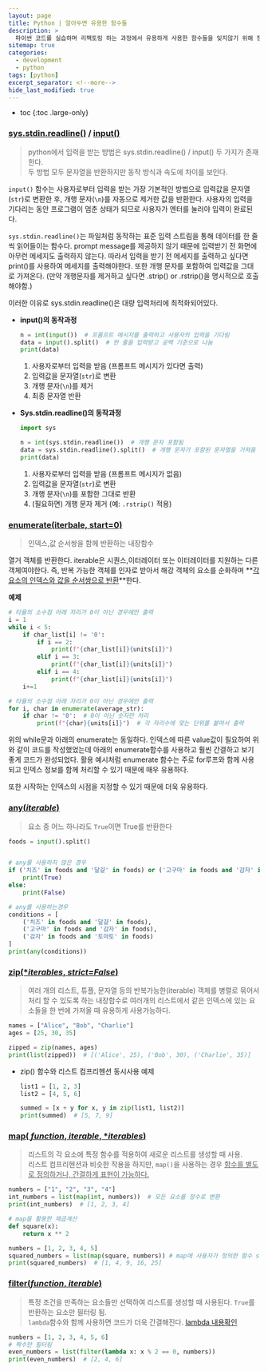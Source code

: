 ```yaml
---
layout: page
title: Python | 알아두면 유용한 함수들 
description: >
  파이썬 코드를 실습하며 리팩토링 하는 과정에서 유용하게 사용한 함수들을 잊지않기 위해 정리
sitemap: true
categories:
  - development
  - python 
tags: [python]
excerpt_separator: <!--more-->
hide_last_modified: true
---
```

* toc
{:toc .large-only}
<!--more-->



### [sys.stdin.readline()](https://docs.python.org/3/library/sys.html#sys.stdin) / [input()](https://docs.python.org/3/library/functions.html#input) 

> python에서 입력을 받는 방법은 sys.stdin.readline() / input() 두 가지가 존재한다. <br>두 방법 모두 문자열을 반환하지만 동작 방식과 속도에 차이를 보인다. 

`input()` 함수는 사용자로부터 입력을 받는 가장 기본적인 방법으로 입력값을 문자열(`str`)로 변환한 후, 개행 문자(`\n`)를 자동으로 제거한 값을 반환한다. 사용자의 입력을 기다리는 동안 프로그램이 멈춘 상태가 되므로 사용자가 엔터를 눌러야 입력이 완료된다. 

`sys.stdin.readline()`는 파일처럼 동작하는 표준 입력 스트림을 통해 데이터를 한 줄씩 읽어들이는 함수다. prompt message를 제공하지 않기 때문에 입력받기 전 화면에 아무런 메세지도 출력하지 않는다. 따라서 입력을 받기 전 메세지를 출력하고 싶다면 print()를 사용하여 메세지를 출력해야한다. 또한 개행 문자를 포함하여 입력값을 그대로 가져온다. (만약 개행문자를 제거하고 싶다면 .strip() or .rstrip()을 명시적으로 호출해야함.)

이러한 이유로 sys.stdin.readline()은 대량 입력처리에 최적화되어있다. 

- **input()의 동작과정**

  ```python
  n = int(input())  # 프롬프트 메시지를 출력하고 사용자의 입력을 기다림
  data = input().split()  # 한 줄을 입력받고 공백 기준으로 나눔
  print(data)
  ```

  1. 사용자로부터 입력을 받음 (프롬프트 메시지가 있다면 출력)
  2. 입력값을 문자열(`str`)로 변환
  3. 개행 문자(`\n`)를 제거
  4. 최종 문자열 반환

- **Sys.stdin.readline()의 동작과정**

  ```python
  import sys
  
  n = int(sys.stdin.readline())  # 개행 문자 포함됨
  data = sys.stdin.readline().split()  # 개행 문자가 포함된 문자열을 가져옴
  print(data)
  ```

  1. 사용자로부터 입력을 받음 (프롬프트 메시지가 없음)
  2. 입력값을 문자열(`str`)로 변환
  3. 개행 문자(`\n`)를 포함한 그대로 반환
  4. (필요하면) 개행 문자 제거 (예: `.rstrip()` 적용)



### [enumerate(iterbale, start=0)](https://docs.python.org/ko/3/library/functions.html#enumerate)

> 인덱스,값 순서쌍을 함께 반환하는 내장함수

열거 객체를 반환한다. iterable은 시퀀스,이터레이터 또는 이터레이터를 지원하는 다른 객체여야한다. 즉, 반복 가능한 객체를 인자로 받아서 해강 객체의 요소를 순화하며 **<u>각 요소의 인덱스와 값을 순서쌍으로 반환</u>**한다.

**예제**

```python
# 타율의 소수점 아래 자리가 0이 아닌 경우에만 출력
i = 1
while i < 5:
    if char_list[i] != '0':
        if i == 2:
            print(f"{char_list[i]}{units[i]}")
        elif i == 3:
            print(f"{char_list[i]}{units[i]}")
        elif i == 4:
            print(f"{char_list[i]}{units[i]}")
    i+=1

# 타율의 소수점 아래 자리가 0이 아닌 경우에만 출력
for i, char in enumerate(average_str):
    if char != '0':  # 0이 아닌 숫자만 처리
        print(f"{char}{units[i]}")  # 각 자리수에 맞는 단위를 붙여서 출력
```

위의 while문과 아래의 enumerate는 동일하다. 인덱스에 따른 value값이 필요하여 위와 같이 코드를 작성했었는데 아래의 enumerate함수를 사용하고 훨씬 간결하고 보기좋게 코드가 완성되었다. 활용 예시처럼 enumerate 함수는 주로 for루프와 함께 사용되고 인덱스 정보를 함께 처리할 수 있기 때문에 매우 유용하다.

또한 시작하는 인덱스의 시점을 지정할 수 있기 때문에 더욱 유용하다.

### [any(*iterable*)](https://docs.python.org/3/library/functions.html#any)

> 요소 중 어느 하나라도 `True`이면 True를 반환한다

```python
foods = input().split()


# any를 사용하지 않은 경우
if ('치즈' in foods and '달걀' in foods) or ('고구마' in foods and '감자' in foods) or ('감자' in foods and '토마토' in foods):
    print(True)
else:
    print(False)

# any를 사용하는경우 
conditions = [
    ('치즈' in foods and '달걀' in foods),
    ('고구마' in foods and '감자' in foods),
    ('감자' in foods and '토마토' in foods)
]
print(any(conditions))
```

###  [zip(**iterables*, *strict=False*)](https://docs.python.org/3/library/functions.html#zip) 

> 여러 개의 리스트, 튜플, 문자열 등의 반복가능한(iterable) 객체를 병렬로 묶어서 처리 할 수 있도록 하는 내장함수로 여러개의 리스트에서 같은 인덱스에 있는 요소들을 한 번에 가져올 때 유용하게 사용가능하다.

```python
names = ["Alice", "Bob", "Charlie"]
ages = [25, 30, 35]

zipped = zip(names, ages)
print(list(zipped))  # [('Alice', 25), ('Bob', 30), ('Charlie', 35)]
```

- zip() 함수와 리스트 컴프리헨션 동시사용 예제

  ```python
  list1 = [1, 2, 3]
  list2 = [4, 5, 6]
  
  summed = [x + y for x, y in zip(list1, list2)]
  print(summed)  # [5, 7, 9]
  ```

### [map( *function*, *iterable*, **iterables*)](https://docs.python.org/3/library/functions.html#map)

> 리스트의 각 요소에 특정 함수를 적용하여 새로운 리스트를 생성할 때 사용.<br>리스트 컴프리헨션과 비슷한 작용을 하지만, `map()`을 사용하는 경우 <u>함수를 별도로 정의하거나, 간결하게 표현이 가능하다.</u>

```python
numbers = ["1", "2", "3", "4"]
int_numbers = list(map(int, numbers))  # 모든 요소를 정수로 변환
print(int_numbers)  # [1, 2, 3, 4]

# map을 활용한 제곱계산
def square(x):
    return x ** 2

numbers = [1, 2, 3, 4, 5]
squared_numbers = list(map(square, numbers)) # map에 사용자가 정의한 함수 square가 사용됨
print(squared_numbers)  # [1, 4, 9, 16, 25]
```

### [filter(*function*, *iterable*)](https://docs.python.org/3/library/functions.html#filter)

> 특정 조건을 만족하는 요소들만 선택하여 리스트를 생성할 때 사용된다. `True`를 반환하는 요소만 필터링 됨.<br>`lambda`함수와 함께 사용하면 코드가 더욱 간결해진다. [lambda 내용확인](/development/python/2025-03-25-python-02코드간결화/)

```python
numbers = [1, 2, 3, 4, 5, 6]
# 짝수만 필터링
even_numbers = list(filter(lambda x: x % 2 == 0, numbers))
print(even_numbers)  # [2, 4, 6]
```

